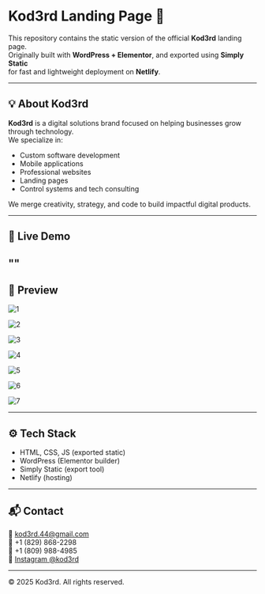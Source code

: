 # Kod3rd Landing Page 🚀

This repository contains the static version of the official **Kod3rd** landing page.  
Originally built with **WordPress + Elementor**, and exported using **Simply Static**  
for fast and lightweight deployment on **Netlify**.

---------------

## 💡 About Kod3rd

**Kod3rd** is a digital solutions brand focused on helping businesses grow through technology.  
We specialize in:

- Custom software development
- Mobile applications
- Professional websites
- Landing pages
- Control systems and tech consulting

We merge creativity, strategy, and code to build impactful digital products.

---------------

## 🔗 Live Demo

""
---------------

## 📸 Preview


![1](https://github.com/user-attachments/assets/9cd4920e-31d1-4c9e-b5de-d32b4b0ba19f)

![2](https://github.com/user-attachments/assets/40875b92-ab8a-42c8-83ea-98fa612cee7c)

![3](https://github.com/user-attachments/assets/e9f9bf41-97ff-4e53-b65e-fda6ea6451e3)

![4](https://github.com/user-attachments/assets/99e6590d-6bcc-4237-95cb-6ad339f53c5d)

![5](https://github.com/user-attachments/assets/e4dac272-636c-41ca-8c03-0aae838ac1d0)

![6](https://github.com/user-attachments/assets/71a60e59-0709-465a-8b6c-ad2a64bd183e)

![7](https://github.com/user-attachments/assets/53aafaf5-6e8f-426c-8ba4-4d4014d7dacf)


---------------

## ⚙️ Tech Stack

- HTML, CSS, JS (exported static)
- WordPress (Elementor builder)
- Simply Static (export tool)
- Netlify (hosting)

---------------

## 📬 Contact

📧 kod3rd.44@gmail.com  
📱 +1 (829) 868-2298  
📱 +1 (809) 988-4985  
📸 [Instagram @kod3rd](https://instagram.com/kod3rd)

---------------

© 2025 Kod3rd. All rights reserved.
